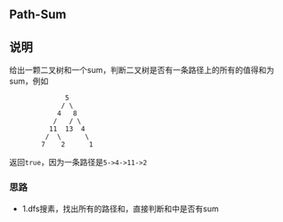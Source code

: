 ## Path-Sum

## 说明
给出一颗二叉树和一个sum，判断二叉树是否有一条路径上的所有的值得和为sum，例如

```
              5
             / \
            4   8
           /   / \
          11  13  4
         /  \      \
        7    2      1
```
返回`true`，因为一条路径是`5->4->11->2`

### 思路

* 1.dfs搜素，找出所有的路径和，直接判断和中是否有sum